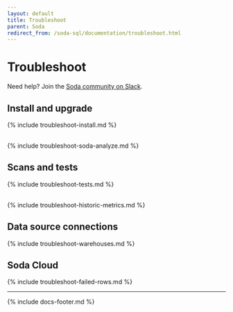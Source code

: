 ```yaml
---
layout: default
title: Troubleshoot
parent: Soda
redirect_from: /soda-sql/documentation/troubleshoot.html
---
```


# Troubleshoot

Need help? Join the <a href="http://community.soda.io/slack" target="_blank"> Soda community on Slack</a>.

## Install and upgrade

{% include troubleshoot-install.md %}
<br />
<br />

{% include troubleshoot-soda-analyze.md %}
<br />

## Scans and tests

{% include troubleshoot-tests.md %}
<br />
<br />

{% include troubleshoot-historic-metrics.md %}
<br />

## Data source connections

{% include troubleshoot-warehouses.md %}
<br />

## Soda Cloud

{% include troubleshoot-failed-rows.md %}
<br />

---
{% include docs-footer.md %}